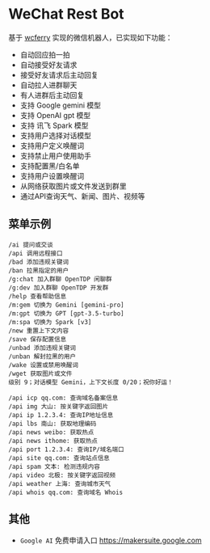 # WeChat Rest Bot

基于 [wcferry](https://github.com/opentdp/wechat-rest/tree/master/wcferry) 实现的微信机器人，已实现如下功能：

- 自动回应拍一拍
- 自动接受好友请求
- 接受好友请求后主动回复
- 自动拉人进群聊天
- 有人进群后主动回复
- 支持 Google gemini 模型
- 支持 OpenAI gpt 模型
- 支持 讯飞 Spark 模型
- 支持用户选择对话模型
- 支持用户定义唤醒词
- 支持禁止用户使用助手
- 支持配置黑/白名单
- 支持用户设置唤醒词
- 从网络获取图片或文件发送到群里
- 通过API查询天气、新闻、图片、视频等

## 菜单示例

```text
/ai 提问或交谈
/api 调用远程接口
/bad 添加违规关键词
/ban 拉黑指定的用户
/g:chat 加入群聊 OpenTDP 闲聊群
/g:dev 加入群聊 OpenTDP 开发群
/help 查看帮助信息
/m:gem 切换为 Gemini [gemini-pro]
/m:gpt 切换为 GPT [gpt-3.5-turbo]
/m:spa 切换为 Spark [v3]
/new 重置上下文内容
/save 保存配置信息
/unbad 添加违规关键词
/unban 解封拉黑的用户
/wake 设置或禁用唤醒词
/wget 获取图片或文件
级别 9；对话模型 Gemini，上下文长度 0/20；祝你好运！
```

```text
/api icp qq.com: 查询域名备案信息
/api img 大山: 按关键字返回图片
/api ip 1.2.3.4: 查询IP地址信息
/api lbs 南山: 获取地理编码
/api news weibo: 获取热点
/api news ithome: 获取热点
/api port 1.2.3.4: 查询IP/域名端口
/api site qq.com: 查询站点信息
/api spam 文本: 检测违规内容
/api video 北极: 按关键字返回视频
/api weather 上海: 查询城市天气
/api whois qq.com: 查询域名 Whois
```

## 其他

- `Google AI` 免费申请入口 <https://makersuite.google.com>
